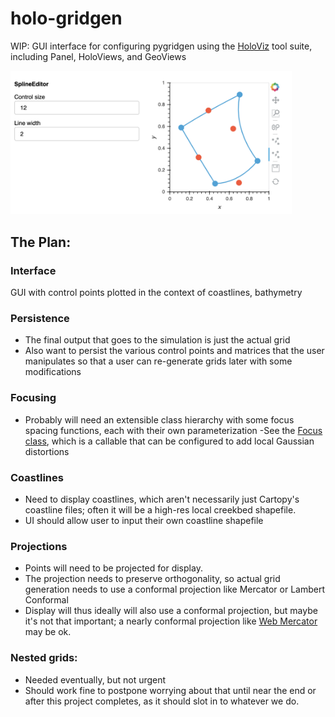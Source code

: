 # holo-gridgen
WIP: GUI interface for configuring pygridgen using the [HoloViz](holoviz.org) tool suite, including Panel, HoloViews, and GeoViews

<img src="https://github.com/pygridgen/holo-gridgen/blob/master/images/holo-gridgen.png" width="450"/>

## The Plan: 

### Interface
GUI with control points plotted in the context of coastlines, bathymetry

### Persistence
- The final output that goes to the simulation is just the actual grid
- Also want to persist the various control points and matrices that the user manipulates so that a user can re-generate grids later with some modifications

### Focusing
- Probably will need an extensible class hierarchy with some focus spacing functions, each with their own parameterization
-See the [Focus class](https://github.com/pygridgen/pygridgen/blob/master/pygridgen/grid.py#L120), which is a callable that can be configured to add local Gaussian distortions

### Coastlines
- Need to display coastlines, which aren't necessarily just Cartopy's coastline files; often it will be a high-res local creekbed shapefile.
- UI should allow user to input their own coastline shapefile

### Projections
- Points will need to be projected for display.
- The projection needs to preserve orthogonality, so actual grid generation needs to use a conformal projection like Mercator or Lambert Conformal
- Display will thus ideally will also use a conformal projection, but maybe it's not that important; a nearly conformal projection like [Web Mercator](https://en.wikipedia.org/wiki/Web_Mercator_projection#:~:text=Unlike%20the%20ellipsoidal%20Mercator%2C%20however,to%20be%20noticeable%20by%20eye.) may be ok.

### Nested grids:
- Needed eventually, but not urgent
- Should work fine to postpone worrying about that until near the end or after this project completes, as it should slot in to whatever we do.

